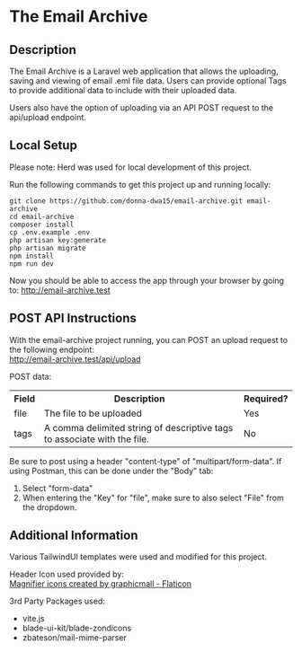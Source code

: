 # The Email Archive

## Description

The Email Archive is a Laravel web application that allows the uploading, saving and viewing of email .eml file data.  Users can provide optional Tags to provide additional data to include with their uploaded data.

Users also have the option of uploading via an API POST request to the api/upload endpoint.

## Local Setup

Please note:  Herd was used for local development of this project.

Run the following commands to get this project up and running locally:
```
git clone https://github.com/donna-dwa15/email-archive.git email-archive
cd email-archive
composer install
cp .env.example .env
php artisan key:generate
php artisan migrate
npm install
npm run dev
```

Now you should be able to access the app through your browser by going to:
http://email-archive.test


## POST API Instructions

With the email-archive project running, you can POST an upload request to the following endpoint:<br/>
http://email-archive.test/api/upload

POST data:
<table>
    <tr><th>Field</th><th>Description</th><th>Required?</th></tr>
    <tr><td>file</td><td>The file to be uploaded</td><td>Yes</td></tr>
    <tr><td>tags</td><td>A comma delimited string of descriptive tags to associate with the file.</td><td>No</td></tr>
</table>

Be sure to post using a header "content-type" of "multipart/form-data".
If using Postman, this can be done under the "Body" tab:  
1.  Select "form-data" 
2.  When entering the "Key" for "file", make sure to also select "File" from the dropdown.

## Additional Information

Various TailwindUI templates were used and modified for this project.

Header Icon used provided by:<br/>
<a href="https://www.flaticon.com/free-icons/magnifier" title="magnifier icons">Magnifier icons created by graphicmall - Flaticon</a>

3rd Party Packages used:
- vite.js
- blade-ui-kit/blade-zondicons
- zbateson/mail-mime-parser
